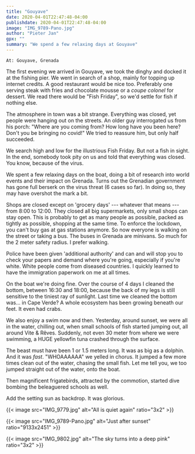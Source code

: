 ```yaml
---
title: "Gouyave"
date: 2020-04-01T22:47:48-04:00
publishdate: 2020-04-01T22:47:48-04:00
image: "IMG_9789-Pano.jpg"
author: "Pieter Jan"
gpx: ""
summary: "We spend a few relaxing days at Gouyave"
---
```


`At: Gouyave, Grenada`

The first evening we arrived in Gouyave, we took the dinghy and docked it at the fishing pier. We went in search of a shop, mainly for topping up internet credits. A good restaurant would be nice too. Preferably one serving steak with fries and chocolate mousse or a _coupe colonel_ for dessert. We read there would be "Fish Friday", so we'd settle for fish if nothing else.

The atmosphere in town was a bit strange. Everything was closed, yet people were hanging out on the streets. An older guy interrogated us from his porch: "Where are you coming from? How long have you been here? Don't you be bringing no covid!" We tried to reassure him, but only half succeeded.

We search high and low for the illustrious Fish Friday. But not a fish in sight. In the end, somebody took pity on us and told that everything was closed. You know, because of the virus.

We spent a few relaxing days on the boat, doing a bit of research into world events and their impact on Grenada. Turns out the Grenadian government has gone full berserk on the virus threat (6 cases so far). In doing so, they may have overshot the mark a bit.

Shops are closed except on 'grocery days' --- whatever that means --- from 8:00 to 12:00. They closed all big supermarkets, only small shops can stay open. This is probably to get as many people as possible, packed as tightly as possible, shopping at the same time. To enforce the lockdown, you can't buy gas at gas stations anymore. So now everyone is walking on the street or taking a bus. The buses in Grenada are minivans. So much for the 2 meter safety radius. I prefer walking.

Police have been given 'additional authority' and can and will stop you to check your papers and demand where you're going, especially if you're white. White people come from diseased countries. I quickly learned to have the immigration paperwork on me at all times.

On the boat we're doing fine. Over the course of 4 days I cleaned the bottom, between 16:30 and 18:00, because the back of my legs is still sensitive to the tiniest ray of sunlight. Last time we cleaned the bottom was... in Cape Verde? A whole ecosystem has been growing beneath our feet. It even had crabs.

We also enjoy a swim now and then. Yesterday, around sunset, we were all in the water, chilling out, when small schools of fish started jumping out, all around Vite & Rêves. Suddenly, not even 30 meter from where we were swimming, a HUGE yellowfin tuna crashed through the surface.

The beast must have been 1 or 1.5 meters long. It was as big as a dolphin. And it was _fast_. "WHOAAAAAA" we yelled in chorus.
It jumped a few more times clean out of the water, chasing the small fish. Let me tell you, we too jumped straight out of the water, onto the boat.

Then magnificent frigatebirds, attracted by the commotion, started dive bombing the beleaguered schools as well.

Add the setting sun as backdrop. It was glorious.

{{< image src="IMG_9779.jpg" alt="All is quiet again" ratio="3x2" >}}

{{< image src="IMG_9789-Pano.jpg" alt="Just after sunset" ratio="9133x2451" >}}

{{< image src="IMG_9802.jpg" alt="The sky turns into a deep pink" ratio="3x2" >}}


